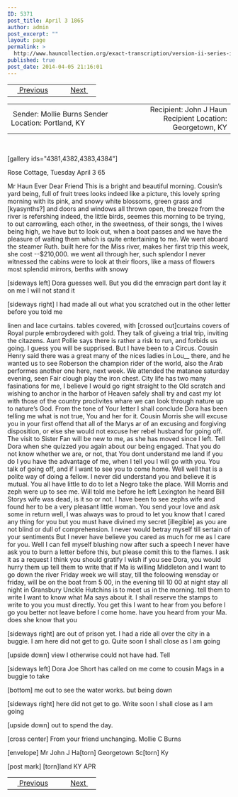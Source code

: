 ```yaml
---
ID: 5371
post_title: April 3 1865
author: admin
post_excerpt: ""
layout: page
permalink: >
  http://www.hauncollection.org/exact-transcription/version-ii-series-iii/april-3-1865/
published: true
post_date: 2014-04-05 21:16:01
---
```

<table style="width: 100%;" align="center">
<tbody>
<tr>
<td width="50%"> <a href="http://www.hauncollection.org/version-2/version-ii-series-iii/march-30-1865/"><img src="https://lh3.googleusercontent.com/-EFJpxxNiPNw/VqgtWBCZrMI/AAAAAAAAAFU/WfY4lPFWWkg/s800-Ic42/Soeb-Plain-Arrows-8-10px.png" alt="" width="10" height="10" /> Previous</a></td>
<td style="text-align: right;"><a href="http://www.hauncollection.org/version-2/version-ii-series-iii/april-6-1865/">Next <img src="https://lh3.googleusercontent.com/-67k0cYlpXHw/VqgtWKz1MXI/AAAAAAAAAFU/k9PW_Piyurk/s800-Ic42/Soeb-Plain-Arrows-5-10px.png" alt="" width="10" height="10" /></a></td>
</tr>
</tbody>
</table>
<table style="width: 100%;" align="center">
<tbody>
<tr>
<td width="50%"> Sender: Mollie Burns
Sender Location: Portland, KY</td>
<td style="text-align: right;">Recipient: John J Haun
Recipient Location: Georgetown, KY</td>
</tr>
</tbody>
</table>
&nbsp;

[gallery ids="4381,4382,4383,4384"]

Rose Cottage, Tuesday April 3 65

Mr Haun
Ever Dear Friend
This is a bright and beautiful
morning. Cousin’s yard being, full of fruit trees looks
indeed like a picture, this lovely spring morning
with its pink, and snowy white blossoms, green grass
and [kyasynths?] and doors and windows all thrown
open, the breeze from the river is refershing
indeed, the little birds, seemes this morning
to be trying, to out carrowling, each other, in
the sweetness, of their songs, the l wives being
high, we have but to look out, when a boat passes
and we have the pleasure of waiting them which
is quite entertaining to me. We went aboard
the steamer Ruth. built here for the Miss
river, makes her first trip this week, she
cost --$210,000. we went all through her, such
splendor I never witnessed the cabins were
to look at their floors, like a mass of flowers
most splendid mirrors, berths with snowy

[sideways left]
Dora guesses well. But you
did the emracign part
dont lay it on me I
will not stand it

[sideways right]
I had made all out what you scratched out in the other letter before you told me

linen and lace curtains. tables covered, with
[crossed out]curtains covers of Royal purple embroydered with
gold. They talk of giveing a trial trip, inviting
the citazens. Aunt Pollie says there is rather a
risk to run, and forbids us going. I guess you
will be supprised. But I have been to a
Circus. Cousin Henry said there was a great many
of the nices ladies in Lou__ there, and he
wanted us to see Roberson the champion
rider of the world, also the Arab performes
another one here, next week. We attended
the matanee saturday evening, seen Fair
clough play the iron chest. City life has
two many fasinations for me, I believe I
would go right straight to the Old scratch
and wishing to anchor in the harbor of
Heaven safely shall try and cast my lot
with those of the country proclivites whare
we can look through nature up to nature’s
God. From the tone of Your letter I shall
conclude Dora has been telling me what is
not true, You and her for it. Cousin Morris
she will excuse you in your first offend that
all of the Marys ar of an excusing and forgiving
disposition, or else she would not excuse her rebel
husband for going off. The visit to Sister Fan
will be new to me, as she has moved since
I left. Tell Dora when she quizzed you again
about our being engaged. That you do not
know whether we are, or not, that You dont
understand me land if you do I you have
the advantage of me, when I tell you
I will go with you. You talk of going
off, and if I want to see you to come
home. Well well that is a polite way of
doing a fellow. I never did understand you
and believe it is mutual. You all have little to
do to let a Negro take the place. Will Morris and
zeph were up to see me. Will told me before
he left Lexington he heard Bill Storys
wife was dead, is it so or not. I have been to
see zephs wife and found her to be a very pleasant
little woman. You send your love and
ask some in return well, I was always
was to proud to let you know that I
cared any thing for you but you must
have divined my secret [illegible] as you are not
blind or dull of comprehension. I never would
betray myself till sertain of your sentiments
But I never have believe you cared as
much for me as I care for you. Well I can
fell myself blushing now after such a speech
I never have ask you to burn a letter before
this, but please comit this to the flames. I ask
it as a request I think you should gratify
I wish if you see Dora, you would hurry them
up tell them to write that if Ma is willing
Middleton and I want to go down the river
Friday week we will stay, till the foloowing
wensday or friday, will be on the boat from
5 00, in the evening till 10 00 at night stay
all night in Gransbury Unckle Hutchins
is to meet us in the morning. tell them
to write I want to know what Ma says about
it. I shall reserve the stamps to write to you
you must directly. You get this I want to
hear from you before I go you better not
leave before I come home. have you heard
from your Ma. does she know that you

[sideways right]
are out of prison yet. I had a ride all over the city in a buggie. I am
here did not get to go. Quite soon I shall close as I am going

[upside down]
view I otherwise could not have had. Tell

[sideways left]
Dora Joe Short has called on me come to cousin Mags in a buggie to take

[bottom]
me out to see the water works. but being down

[sideways right]
here did not get to go. Write soon I shall close as I am going

[upside down]
out to spend the day.

[cross center]
From your friend unchanging. Mollie C Burns

[envelope]
Mr John J Ha[torn]
Georgetown Sc[torn]
Ky

[post mark]
[torn]land
KY
APR
<table style="width: 100%;" align="center">
<tbody>
<tr>
<td width="50%"> <a href="http://www.hauncollection.org/version-2/version-ii-series-iii/march-30-1865/"><img src="https://lh3.googleusercontent.com/-EFJpxxNiPNw/VqgtWBCZrMI/AAAAAAAAAFU/WfY4lPFWWkg/s800-Ic42/Soeb-Plain-Arrows-8-10px.png" alt="" width="10" height="10" /> Previous</a></td>
<td style="text-align: right;"><a href="http://www.hauncollection.org/version-2/version-ii-series-iii/april-6-1865/">Next <img src="https://lh3.googleusercontent.com/-67k0cYlpXHw/VqgtWKz1MXI/AAAAAAAAAFU/k9PW_Piyurk/s800-Ic42/Soeb-Plain-Arrows-5-10px.png" alt="" width="10" height="10" /></a></td>
</tr>
</tbody>
</table>